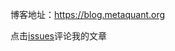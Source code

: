 博客地址：https://blog.metaquant.org

点击[issues](https://github.com/sorrowise/blog_comment/issues)评论我的文章
